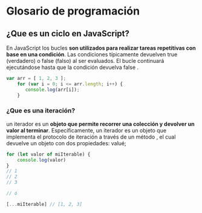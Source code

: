 # Glosario de programación

## ¿Que es un ciclo en JavaScript?

En JavaScript los bucles  **son utilizados para realizar tareas repetitivas con base en una condición**. Las condiciones típicamente devuelven true (verdadero) o false (falso) al ser evaluados. El bucle continuará ejecutándose hasta que la condición devuelva false .

```javascript
var arr = [ 1, 2, 3 ];
    for (var i = 0; i <= arr.length; i++) {
       console.log(arr[i]);
    }
```

### ¿Que es una iteración?

un iterador es un **objeto que permite recorrer una colección y devolver un valor al terminar**. Específicamente, un iterador es un objeto que implementa el protocolo de iteración a través de un método , el cual devuelve un objeto con dos propiedades: valué;

```javascript
for (let valor of miIterable) {
    console.log(valor)
}
// 1
// 2
// 3

// ó

[...miIterable] // [1, 2, 3]
```